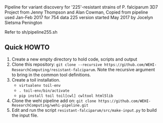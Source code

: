 Pipeline for variant discovery for '225'-resistant strains of P. falciparum 3D7
Project from Jenny Thompson and Alan Cowman,
Copied from pipeline used Jan-Feb 2017 for 754 data
225 version started May 2017 by Jocelyn Sietsma Penington

Refer to sh/pipeline255.sh 

## Quick HOWTO
1. Create a new empty directory to hold code, scripts and output
2. Clone this repository: `git clone --recursive https://github.com/WEHI-ResearchComputing/resistant-falciparum`. Note the recursive argument to bring in the common tool definitions.
3. Create a toil installation.
    * `virtualenv toil-env`
    * `. toil-env/bin/activate`
    * `pip install toil toil[cwl] cwltool html5lib`
4. Clone the wehi pipeline add on: `git clone https://github.com/WEHI-ResearchComputing/wehi-pipeline.git`
5. Edit and run the script `resistant-falciparum/src/make-input.py` to build the input file.
